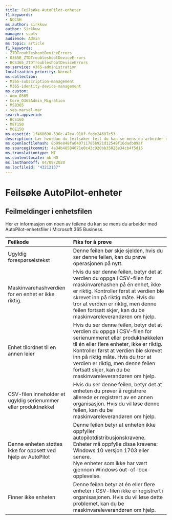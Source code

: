 ```yaml
---
title: Feilsøke AutoPilot-enheter
f1.keywords:
- NOCSH
ms.author: sirkkuw
author: Sirkkuw
manager: scotv
audience: Admin
ms.topic: article
f1_keywords:
- ZTDTroubleshootDeviceErrors
- O365E_ZTDTroubleshootDeviceErrors
- BCS365_ZTDTroubleshootDeviceErrors
ms.service: o365-administration
localization_priority: Normal
ms.collection:
- M365-subscription-management
- M365-identity-device-management
ms.custom:
- Adm_O365
- Core_O365Admin_Migration
- MSB365
- seo-marvel-mar
search.appverid:
- BCS160
- MET150
- MOE150
ms.assetid: 1f468690-530c-47ea-918f-fede24607c53
description: Lær hvordan du feilsøker feil du kan se mens du arbeider med AutoPilot-enhetsfiler i Microsoft 365 Business.
ms.openlocfilehash: 8b99e848fa040711785b921d12548f16dadb09af
ms.sourcegitcommit: 4a34b48584071e0c43c920bb35025e34cb4f5d15
ms.translationtype: MT
ms.contentlocale: nb-NO
ms.lasthandoff: 04/09/2020
ms.locfileid: "43212137"
---
```

# <a name="troubleshoot-autopilot-device-errors"></a>Feilsøke AutoPilot-enheter

## <a name="device-file-error-messages"></a>Feilmeldinger i enhetsfilen

Her er informasjon om noen av feilene du kan se mens du arbeider med AutoPilot-enhetsfiler i Microsoft 365 Business. 
  
|**Feilkode**|**Fiks for å prøve**|
|:-----|:-----|
|Ugyldig forespørselstekst  <br/> |Denne feilen bør skje sjelden, hvis du ser denne feilen, kan du prøve operasjonen på nytt.  <br/> |
|Maskinvarehashverdien for en enhet er ikke riktig.  <br/> |Hvis du ser denne feilen, betyr det at verdien du oppga i CSV-filen for maskinvarehashen på én enhet, ikke er riktig. Kontroller først at verdien ble skrevet inn på riktig måte. Hvis du tror at verdien er riktig, men denne feilen fortsatt skjer, kan du be maskinvareleverandøren om hjelp.  <br/> |
|Enhet tilordnet til en annen leier  <br/> |Hvis du ser denne feilen, betyr det at verdien du oppga i CSV-filen for serienummeret eller produktnøkkelen til én eller flere enheter, ikke er riktig. Kontroller først at verdien ble skrevet inn på riktig måte. Hvis du tror at verdien er riktig, men denne feilen fortsatt skjer, kan du be maskinvareleverandøren om hjelp.  <br/> |
|CSV-filen inneholder et ugyldig serienummer eller produktnøkkel  <br/> |Hvis du ser denne feilen, betyr det at enheten du prøver å registrere allerede er registrert av en annen organisasjon. Hvis du vil løse denne feilen, kan du be maskinvareleverandøren om hjelp.  <br/> |
|Denne enheten støttes ikke for oppsett ved hjelp av AutoPilot  <br/> | Denne feilen betyr at enheten ikke oppfyller autopilotdistribusjonskravene. Enheter må oppfylle disse kravene:  <br/>  Windows 10 versjon 1703 eller senere.  <br/>  Nye enheter som ikke har vært gjennom Windows out-of-box-opplevelse.  <br/> |
|Finner ikke enheten  <br/> |Denne feilen betyr at én eller flere enheter i CSV-filen ikke er registrert i organisasjonen. Hvis du vil løse dette problemet, kan du be maskinvareleverandøren om hjelp.  <br/> |
